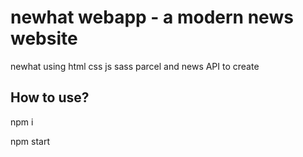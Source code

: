 # newhat webapp - a modern news website

newhat using html css js sass parcel and news API to create

## How to use?

npm i

npm start
